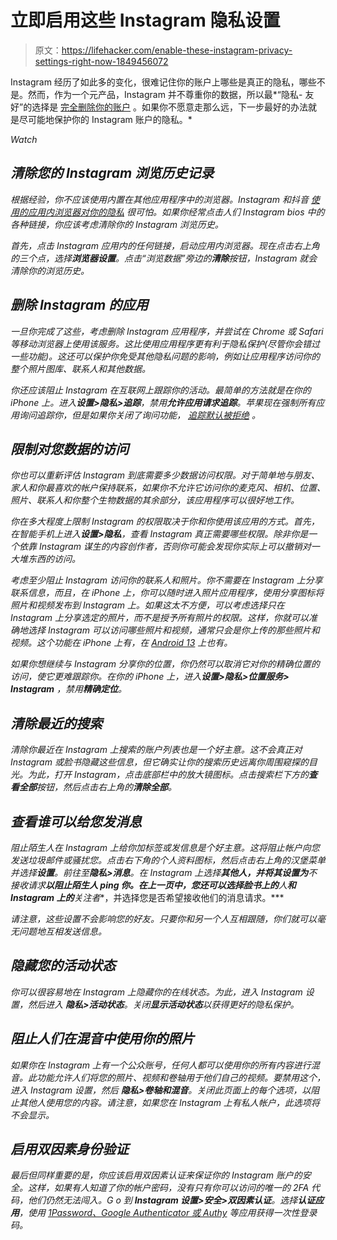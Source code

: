 # 立即启用这些 Instagram 隐私设置

> 原文：<https://lifehacker.com/enable-these-instagram-privacy-settings-right-now-1849456072>

Instagram 经历了如此多的变化，很难记住你的账户上哪些是真正的隐私，哪些不是。然而，作为一个元产品，Instagram 并不尊重你的数据，所以最*“隐私- 友好”的选择是 [完全删除你的账户](https://lifehacker.com/how-to-delete-instagram-for-good-1847853932) 。如果你不愿意走那么远，下一步最好的办法就是尽可能地保护你的 Instagram 账户的隐私。* 

*Watch*

## *清除您的 Instagram 浏览历史记录*

*根据经验，你不应该使用内置在其他应用程序中的浏览器。Instagram 和抖音 [使用的应用内浏览器对你的隐私](https://lifehacker.com/this-tool-checks-if-in-app-browsers-are-tracking-you-1849443044) 很可怕。如果你经常点击人们 Instagram bios 中的各种链接，你应该考虑清除你的 Instagram 浏览历史。*

*首先，点击 Instagram 应用内的任何链接，启动应用内浏览器。现在点击右上角的三个点，选择**浏览器设置**。点击“浏览数据”旁边的**清除**按钮，Instagram 就会清除你的浏览历史。*

## *删除 Instagram 的应用*

*一旦你完成了这些，考虑删除 Instagram 应用程序，并尝试在 Chrome 或 Safari 等移动浏览器上使用该服务。这比使用应用程序更有利于隐私保护(尽管你会错过一些功能)。这还可以保护你免受其他隐私问题的影响，例如让应用程序访问你的整个照片图库、联系人和其他数据。*

*你还应该阻止 Instagram 在互联网上跟踪你的活动。最简单的方法就是在你的 iPhone 上。进入**设置>隐私>追踪**，禁用**允许应用请求追踪**。苹果现在强制所有应用询问追踪你，但是如果你关闭了询问功能， [追踪默认被拒绝](https://lifehacker.com/how-to-hide-from-advertisers-with-ios-14-5s-new-app-tra-1846766232) 。*

## *限制对您数据的访问*

*你也可以重新评估 Instagram 到底需要多少数据访问权限。对于简单地与朋友、家人和你最喜欢的帐户保持联系，如果你不允许它访问你的麦克风、相机、位置、照片、联系人和你整个生物数据的其余部分，该应用程序可以很好地工作。*

*你在多大程度上限制 Instagram 的权限取决于你和你使用该应用的方式。首先，在智能手机上进入**设置>隐私**，查看 Instagram 真正需要哪些权限。除非你是一个依靠 Instagram 谋生的内容创作者，否则你可能会发现你实际上可以撤销对一大堆东西的访问。*

*考虑至少阻止 Instagram 访问你的联系人和照片。你不需要在 Instagram 上分享联系信息，而且，在 iPhone 上，你可以随时进入照片应用程序，使用分享图标将照片和视频发布到 Instagram 上。如果这太不方便，可以考虑选择只在 Instagram 上分享选定的照片，而不是授予所有照片的权限。这样，你就可以准确地选择 Instagram 可以访问哪些照片和视频，通常只会是你上传的那些照片和视频。这个功能在 iPhone 上有，在 [Android 13](https://lifehacker.com/the-best-android-13-features-worth-knowing-about-1849417266) 上也有。*

*如果你想继续与 Instagram 分享你的位置，你仍然可以取消它对你的精确位置的访问，使它更难跟踪你。在你的 iPhone 上，进入**设置>隐私>位置服务> Instagram** ，禁用**精确定位**。*

## *清除最近的搜索*

*清除你最近在 Instagram 上搜索的账户列表也是一个好主意。这不会真正对 Instagram 或脸书隐藏这些信息，但它确实让你的搜索历史远离你周围窥探的目光。为此，打开 Instagram，点击底部栏中的放大镜图标。点击搜索栏下方的**查看全部**按钮，然后点击右上角的**清除全部**。*

## *查看谁可以给您发消息*

*阻止陌生人在 Instagram 上给你加标签或发信息是个好主意。这将阻止帐户向您发送垃圾邮件或骚扰您。点击右下角的个人资料图标，然后点击右上角的汉堡菜单并选择**设置**。前往至**隐私>消息**。在 Instagram 上选择**其他人，并将其设置为**不接收请求**以阻止陌生人 ping 你。在上一页中，您还可以选择脸书上的**人**和 Instagram 上的**关注者**，并选择您是否希望接收他们的消息请求。***

*请注意，这些设置不会影响您的好友。只要你和另一个人互相跟随，你们就可以毫无问题地互相发送信息。*

## *隐藏您的活动状态*

*你可以很容易地在 Instagram 上隐藏你的在线状态。为此，进入 Instagram 设置，然后进入 **隐私>活动状态**。关闭**显示活动状态**以获得更好的隐私保护。*

## *阻止人们在混音中使用你的照片*

*如果你在 Instagram 上有一个公众账号，任何人都可以使用你的所有内容进行混音。此功能允许人们将您的照片、视频和卷轴用于他们自己的视频。要禁用这个，进入 Instagram 设置，然后 **隐私>卷轴和混音**。关闭此页面上的每个选项，以阻止其他人使用您的内容。请注意，如果您在 Instagram 上有私人帐户，此选项将不会显示。*

## *启用双因素身份验证*

*最后但同样重要的是，你应该启用双因素认证来保证你的 Instagram 账户的安全。这样，如果有人知道了你的帐户密码，没有只有你可以访问的唯一的 2FA 代码，他们仍然无法闯入。G o 到 **Instagram 设置>安全>双因素认证**。选择**认证应用**，使用 [1Password、Google Authenticator 或 Authy](https://lifehacker.com/how-do-i-switch-from-one-2fa-authentication-app-to-anot-1842296754) 等应用获得一次性登录码。*